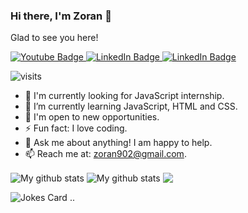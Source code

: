 ### Hi there, I'm Zoran 👋
Glad to see you here!
<div id="badges">
    <a href="https://www.facebook.com/zoran.nikolov.921/">
    <img src="https://img.shields.io/badge/Facebook-%231877F2.svg?style=for-the-badge&logo=Facebook&logoColor=white" alt="Youtube Badge"/>
  </a>
  <a href="https://www.linkedin.com/in/zoran-nikolov-1b6843110/">
    <img src="https://img.shields.io/badge/LinkedIn-blue?style=for-the-badge&logo=linkedin&logoColor=white" alt="LinkedIn Badge"/>
  </a>
 <a href="https://github.com/ZoranNikolov">
    <img src="https://img.shields.io/badge/GitHub-100000?style=for-the-badge&logo=github&logoColor=white" alt="LinkedIn Badge"/>
  </a>
</div>

![visits](https://komarev.com/ghpvc/?username=ZoranNikolov)
- 🔭 I'm currently looking for JavaScript internship.
- 🌱 I’m currently learning JavaScript, HTML and CSS.
- :dizzy: I'm open to new opportunities.
- ⚡ Fun fact: I love coding.
- 💬 Ask me about anything! I am happy to help.
- 📫 Reach me at: zoran902@gmail.com.

<img align="center" src="https://github-readme-streak-stats.herokuapp.com?user=ZoranNikolov&theme=vue-dark&hide_border=true&date_format=M%20j%5B%2C%20Y%5D" alt="My github stats" />

<img align="center" src="https://github-readme-stats.vercel.app/api?username=ZoranNikolov&show_icons=true&include_all_commits=true&theme=cobalt&hide_border=true" alt="My github stats" /> 

<img align="center" src="https://github-readme-stats.vercel.app/api/top-langs/?username=ZoranNikolov&layout=compact&theme=cobalt&hide_border=true" />

![Jokes Card](https://readme-jokes.vercel.app/api)
..
<!--
**ZoranNikolov/ZoranNikolov** is a ✨ _special_ ✨ repository because its `README.md` (this file) appears on your GitHub profile.

Here are some ideas to get you started:

- 🔭 I’m currently working on ...
- 🌱 I’m currently learning ...
- 👯 I’m looking to collaborate on ...
- 🤔 I’m looking for help with ...
- 💬 Ask me about ...
- 📫 How to reach me: ...
- 😄 Pronouns: ...
- ⚡ Fun fact: ...
-->
